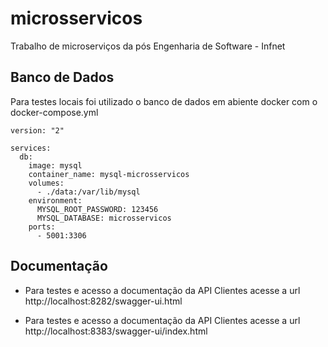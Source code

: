 # microsservicos
Trabalho de microserviços da pós Engenharia de Software - Infnet

## Banco de Dados

Para testes locais foi utilizado o banco de dados em abiente docker com o docker-compose.yml

~~~
version: "2"

services:
  db:
    image: mysql
    container_name: mysql-microsservicos
    volumes:
      - ./data:/var/lib/mysql
    environment:
      MYSQL_ROOT_PASSWORD: 123456
      MYSQL_DATABASE: microsservicos
    ports:
      - 5001:3306
~~~



## Documentação

- Para testes e acesso a documentação da API Clientes acesse a url http://localhost:8282/swagger-ui.html

- Para testes e acesso a documentação da API Clientes acesse a url http://localhost:8383/swagger-ui/index.html


